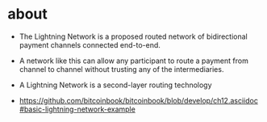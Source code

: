 # about

* The Lightning Network is a proposed routed network of bidirectional payment channels connected end-to-end.
* A network like this can allow any participant to route a payment from channel to channel without trusting any of the intermediaries.
* A Lightning Network is a second-layer routing technology

* https://github.com/bitcoinbook/bitcoinbook/blob/develop/ch12.asciidoc#basic-lightning-network-example

